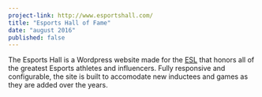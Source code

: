 ```yaml
---
project-link: http://www.esportshall.com/
title: "Esports Hall of Fame"
date: "august 2016"
published: false
---
```


The Esports Hall is a Wordpress website made for the [ESL][esl] that honors all of the greatest Esports athletes and influencers. Fully responsive and configurable, the site is built to accomodate new inductees and games as they are added over the years.

[esl]: http://www.eslgaming.com/
